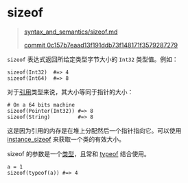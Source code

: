 # sizeof

> [syntax_and_semantics/sizeof.md][sizeof]
>
> [commit 0c157b7eaad13f191ddb73f148171f3579287279][commit]

[sizeof]: https://github.com/crystal-lang/crystal-book/blob/master/syntax_and_semantics/sizeof.md
[commit]: https://github.com/crystal-lang/crystal-book/commit/0c157b7eaad13f191ddb73f148171f3579287279

`sizeof` 表达式返回所给定类型字节大小的 `Int32` 类型值。例如：

```crystal
sizeof(Int32)  #=> 4
sizeof(Int64)  #=> 8
```

对于[引用](http://crystal-lang.org/api/Reference.html)类型来说，其大小等同于指针的大小：

```crystal
# On a 64 bits machine
sizeof(Pointer(Int32)) #=> 8
sizeof(String)         #=> 8
```

这是因为引用的内存是在堆上分配然后一个指针指向它。可以使用 [instance_sizeof](instance_sizeof.html) 来获取一个类的有效大小。

sizeof 的参数是一个[类型](type_grammar.html)，且常和 [typeof](typeof.html) 结合使用。

```crystal
a = 1
sizeof(typeof(a)) #=> 4
```
